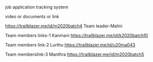job application tracking system

video or  documents or link 

https://trailblazer.me/id/m2020batch4 Team leader-Malini

Team members links-1 Kanmani https://trailblazer.me/id/k2020batch10

Team members link-2 Lurthu https://trailblazer.me/id/u20ma043

Team memberslink-3 Manthra https://trailblazer.me/id/m2020batch5

